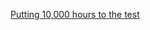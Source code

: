 ---
layout: post
wordpress_id: 1101
wordpress_url: http://noesbueno.com/archives/1101
date: '2011-04-20 10:00:45 -0500'
date_gmt: '2011-04-20 15:00:45 -0500'
body: |
  <p><a href="http://kottke.org/11/04/putting-10000-hours-to-the-test">Putting 10,000 hours to the test</a></p>
---